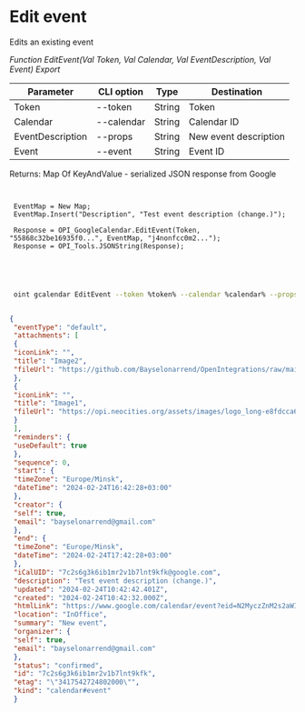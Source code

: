 ﻿---
sidebar_position: 6
---

# Edit event
 Edits an existing event


*Function EditEvent(Val Token, Val Calendar, Val EventDescription, Val Event) Export*

 | Parameter | CLI option | Type | Destination |
 |-|-|-|-|
 | Token | --token | String | Token |
 | Calendar | --calendar | String | Calendar ID |
 | EventDescription | --props | String | New event description |
 | Event | --event | String | Event ID |

 
 Returns: Map Of KeyAndValue - serialized JSON response from Google

```bsl title="Code example"
	
 
 EventMap = New Map;
 EventMap.Insert("Description", "Test event description (change.)");
 
 Response = OPI_GoogleCalendar.EditEvent(Token, "55868c32be16935f0...", EventMap, "j4nonfcc0m2...");
 Response = OPI_Tools.JSONString(Response);
 
 
	
```

```sh title="CLI command example"
 
 oint gcalendar EditEvent --token %token% --calendar %calendar% --props %props% --event %event%


```


```json title="Result"

{
 "eventType": "default",
 "attachments": [
 {
 "iconLink": "",
 "title": "Image2",
 "fileUrl": "https://github.com/Bayselonarrend/OpenIntegrations/raw/main/Media/logo.png?v1"
 },
 {
 "iconLink": "",
 "title": "Image1",
 "fileUrl": "https://opi.neocities.org/assets/images/logo_long-e8fdcca6ff8b32e679ea49a1ccdd3eac.png"
 }
 ],
 "reminders": {
 "useDefault": true
 },
 "sequence": 0,
 "start": {
 "timeZone": "Europe/Minsk",
 "dateTime": "2024-02-24T16:42:28+03:00"
 },
 "creator": {
 "self": true,
 "email": "bayselonarrend@gmail.com"
 },
 "end": {
 "timeZone": "Europe/Minsk",
 "dateTime": "2024-02-24T17:42:28+03:00"
 },
 "iCalUID": "7c2s6g3k6ib1mr2v1b7lnt9kfk@google.com",
 "description": "Test event description (change.)",
 "updated": "2024-02-24T10:42:42.401Z",
 "created": "2024-02-24T10:42:32.000Z",
 "htmlLink": "https://www.google.com/calendar/event?eid=N2MyczZnM2s2aWIxbXIydjFiN2xudDlrZmsgYmF5c2Vsb25hcnJlbmRAbQ",
 "location": "InOffice",
 "summary": "New event",
 "organizer": {
 "self": true,
 "email": "bayselonarrend@gmail.com"
 },
 "status": "confirmed",
 "id": "7c2s6g3k6ib1mr2v1b7lnt9kfk",
 "etag": "\"3417542724802000\"",
 "kind": "calendar#event"
 }

```
